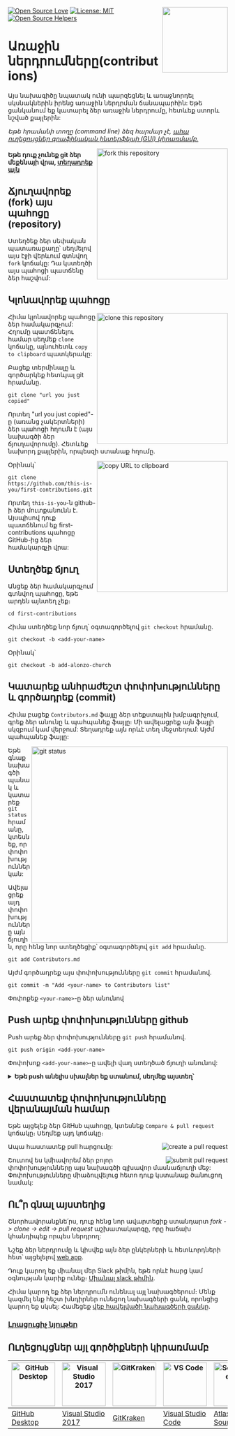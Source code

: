 [![Open Source Love](https://badges.frapsoft.com/os/v1/open-source.svg?v=103)](https://github.com/ellerbrock/open-source-badges/)
[<img align="right" width="150" src="https://firstcontributions.github.io/assets/Readme/join-slack-team.png">](https://join.slack.com/t/firstcontributors/shared_invite/zt-1hg51qkgm-Xc7HxhsiPYNN3ofX2_I8FA)
[![License: MIT](https://img.shields.io/badge/License-MIT-green.svg)](https://opensource.org/licenses/MIT)
[![Open Source Helpers](https://www.codetriage.com/roshanjossey/first-contributions/badges/users.svg)](https://www.codetriage.com/roshanjossey/first-contributions)

# Առաջին ներդրումները(contributions)

Այս նախագիծը նպատակ ունի պարզեցնել և առաջնորդել սկսնակներին իրենց առաջին ներդրման ճանապարհին: Եթե ցանկանում եք կատարել ձեր առաջին ներդրումը, հետևեք ստորև նշված քայլերին:

_Եթե հրամանի տողը (command line) ձեզ հարմար չէ, [ահա ուղեցույցներ գրաֆիկական ինտերֆեյսի (GUI) կիրառմամբ.](#Ուղեցույցներ-այլ-գործիքների-կիրառմամբ)_

<img align="right" width="300" src="https://firstcontributions.github.io/assets/Readme/fork.png" alt="fork this repository" />

#### Եթե դուք չունեք git ձեր մեքենայի վրա, [տեղադրեք այն](https://help.github.com/articles/set-up-git/)

## Ճյուղավորեք (fork) այս պահոցը (repository)

Ստեղծեք ձեր սեփական պատառաքաղը՝ սեղմելով այս էջի վերևում գտնվող `fork` կոճակը: 
Դա կստեղծի այս պահոցի պատճենը ձեր հաշվում:

## Կլոնավորեք պահոցը

<img align="right" width="300" src="https://firstcontributions.github.io/assets/Readme/clone.png" alt="clone this repository" />

Հիմա կլոնավորեք պահոցը ձեր համակարգչում: Հղումը պատճենելու համար սեղմեք `clone` կոճակը, այնուհետև `copy to clipboard` պատկերակը:

Բացեք տերմինալը և գործարկեք հետևյալ git հրամանը.

```
git clone "url you just copied"
```

Որտեղ "url you just copied"-ը (առանց չակերտների) ձեր պահոցի հղումն է (այս նախագծի ձեր ճյուղավորումը). Հետևեք նախորդ քայլերին, որպեսզի ստանաք հղումը.

<img align="right" width="300" src="https://firstcontributions.github.io/assets/Readme/copy-to-clipboard.png" alt="copy URL to clipboard" />

Օրինակ՝

```
git clone https://github.com/this-is-you/first-contributions.git
```

Որտեղ `this-is-you`-ն github-ի ձեր մուտքանունն է. Այսպիսով դուք պատճենում եք first-contributions պահոցը GitHub-ից ձեր համակարգչի վրա:

## Ստեղծեք ճյուղ

Անցեք ձեր համակարգչում գտնվող պահոցը, եթե արդեն այնտեղ չեք։

```
cd first-contributions
```

Հիմա ստեղծեք նոր ճյուղ՝ օգտագործելով `git checkout` հրամանը․

```
git checkout -b <add-your-name>
```

Օրինակ՝

```
git checkout -b add-alonzo-church
```

## Կատարեք անհրաժեշտ փոփոխությունները և գործադրեք (commit)

Հիմա բացեք `Contributors.md` ֆայլը ձեր տեքստային խմբագրիչում, գրեք ձեր անունը և պահպանեք ֆայլը։ Մի ավելացրեք այն ֆայլի սկզբում կամ վերջում: Տեղադրեք այն որևէ տեղ մեջտեղում: Այժմ պահպանեք ֆայլը:

<img align="right" width="450" src="https://firstcontributions.github.io/assets/Readme/git-status.png" alt="git status" />

Եթե գնաք նախագծի պանակ և կատարեք `git status` հրամանը, կտեսնեք, որ փոփոխություններ կան:

Ավելացրեք այդ փոփոխությունները այն ճյուղին, որը հենց նոր ստեղծեցիք՝ օգտագործելով `git add` հրամանը.

```
git add Contributors.md
```

Այժմ գործադրեք այս փոփոխությունները `git commit` հրամանով.

```
git commit -m "Add <your-name> to Contributors list"
```

Փոփոքեք `<your-name>`-ը ձեր անունով

## Push արեք փոփոխությունները github

Push արեք ձեր փոփոխությունները `git push` հրամանով․

```
git push origin <add-your-name>
```

Փոփոխոք `<add-your-name>`-ը ավելի վաղ ստեղծած ճյուղի անունով:

<details>
<summary> <strong>Եթե push անելիս սխալներ եք ստանում, սեղմեք այստեղ՝</strong> </summary>

* ### Authentication Error
     <pre>remote: Support for password authentication was removed on August 13, 2021. Please use a personal access token instead.
  remote: Please see https://github.blog/2020-12-15-token-authentication-requirements-for-git-operations/ for more information.
  fatal: Authentication failed for 'https://github.com/<your-username>/first-contributions.git/'</pre>  
   Go to [GitHub's tutorial](https://docs.github.com/en/authentication/connecting-to-github-with-ssh/adding-a-new-ssh-key-to-your-github-account) on generating and configuring an SSH key to your account.

</details>

## Հաստատեք փոփոխությունները վերանայման համար

Եթե այցելեք ձեր GitHub պահոցը, կտեսնեք `Compare & pull request` կոճակը։ Սեղմեք այդ կոճակը։

<img style="float: right;" src="https://firstcontributions.github.io/assets/Readme/compare-and-pull.png" alt="create a pull request" />

Ապա հաստատեք pull հարցումը:

<img style="float: right;" src="https://firstcontributions.github.io/assets/Readme/submit-pull-request.png" alt="submit pull request" />

Շուտով ես կմիավորեմ ձեր բոլոր փոփոխությունները այս նախագծի գլխավոր մասնաճյուղի մեջ: Փոփոխությունները միաձուլվելուց հետո դուք կստանաք ծանուցող նամակ:

## Ու՞ր գնալ այստեղից

Շնորհավորանքնե՛րս, դուք հենց նոր ավարտեցիք ստանդարտ _fork -> clone -> edit -> pull request_ աշխատակարգը, որը հաճախ կհանդիպեք որպես ներդրող:

Նշեք ձեր ներդրումը և կիսվեք այն ձեր ընկերների և հետևորդների հետ՝ այցելելով [web app](https://firstcontributions.github.io/#social-share).

Դուք կարող եք միանալ մեր Slack թիմին, եթե որևէ հարց կամ օգնության կարիք ունեք։ [Միանալ slack թիմին](https://join.slack.com/t/firstcontributors/shared_invite/zt-1hg51qkgm-Xc7HxhsiPYNN3ofX2_I8FA).

Հիմա կարող եք ձեր ներդրումն ունենալ այլ նախագծերում։ Մենք կազմել ենք հեշտ խնդիրներ ունեցող նախագծերի ցանկ, որոնցից կարող եք սկսել: Համեցեք [վեբ հավելվածի նախագծերի ցանկը](https://firstcontributions.github.io/#project-list).

### [Լրացուցիչ նյութեր](additional-material/git_workflow_scenarios/additional-material.md)

## Ուղեցույցներ այլ գործիքների կիրառմամբ

| <a href="../gui-tool-tutorials/github-desktop-tutorial.md"><img alt="GitHub Desktop" src="https://desktop.github.com/images/desktop-icon.svg" width="100"></a> | <a href="../gui-tool-tutorials/github-windows-vs2017-tutorial.md"><img alt="Visual Studio 2017" src="https://upload.wikimedia.org/wikipedia/commons/c/cd/Visual_Studio_2017_Logo.svg" width="100"></a> | <a href="../gui-tool-tutorials/gitkraken-tutorial.md"><img alt="GitKraken" src="https://firstcontributions.github.io/assets/gui-tool-tutorials/gitkraken-tutorial/gk-icon.png" width="100"></a> | <a href="../gui-tool-tutorials/github-windows-vs-code-tutorial.md"><img alt="VS Code" src="https://upload.wikimedia.org/wikipedia/commons/2/2d/Visual_Studio_Code_1.18_icon.svg" width=100></a> | <a href="../gui-tool-tutorials/sourcetree-macos-tutorial.md"><img alt="Sourcetree App" src="https://wac-cdn.atlassian.com/dam/jcr:81b15cde-be2e-4f4a-8af7-9436f4a1b431/Sourcetree-icon-blue.svg" width=100></a> | <a href="../gui-tool-tutorials/github-windows-intellij-tutorial.md"><img alt="IntelliJ IDEA" src="https://upload.wikimedia.org/wikipedia/commons/thumb/9/9c/IntelliJ_IDEA_Icon.svg/512px-IntelliJ_IDEA_Icon.svg.png" width=100></a> |
| -------------------------------------------------------------------------------------------------------------------------------------------------------------- | ------------------------------------------------------------------------------------------------------------------------------------------------------------------------------------------------------ | ----------------------------------------------------------------------------------------------------------------------------------------------------------------------------------------------- | ----------------------------------------------------------------------------------------------------------------------------------------------------------------------------------------------- | --------------------------------------------------------------------------------------------------------------------------------------------------------------------------------------------------------------- | ----------------------------------------------------------------------------------------------------------------------------------------------------------------------------------------------------------------------------------- |
| [GitHub Desktop](../gui-tool-tutorials/github-desktop-tutorial.md)                                                                                             | [Visual Studio 2017](../gui-tool-tutorials/github-windows-vs2017-tutorial.md)                                                                                                                          | [GitKraken](../gui-tool-tutorials/gitkraken-tutorial.md)                                                                                                                                        | [Visual Studio Code](../gui-tool-tutorials/github-windows-vs-code-tutorial.md)                                                                                                                  | [Atlassian Sourcetree](../gui-tool-tutorials/sourcetree-macos-tutorial.md)                                                                                                                                      | [IntelliJ IDEA](../gui-tool-tutorials/github-windows-intellij-tutorial.md)                                                                                                                                                          |
